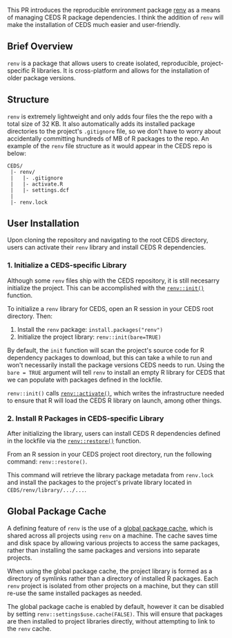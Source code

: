 This PR introduces the reproducible enrironment package [renv](https://rstudio.github.io/renv/index.html) as a means of managing CEDS R package dependencies. I think the addition of `renv` will make the installation of CEDS much easier and user-friendly.

## Brief Overview
`renv` is a package that allows users to create isolated, reproducible, project-specific R libraries. It is cross-platform and allows for the installation of older package versions. 

## Structure
`renv` is extremely lightweight and only adds four files the the repo with a total size of 32 KB. It also automatically adds its installed package directories to the project's `.gitignore` file, so we don't have to worry about accidentally committing hundreds of MB of R packages to the repo. An example of the `renv` file structure as it would appear in the CEDS repo is below:
```
CEDS/
 |- renv/
 |   |- .gitignore
 |   |- activate.R
 |   |- settings.dcf
 |
 |- renv.lock
```
## User Installation
Upon cloning the repository and navigating to the root CEDS directory, users can activate their `renv` library and install CEDS R dependencies. 

### 1. Initialize a CEDS-specific Library
Although some `renv` files ship with the CEDS repository, it is still necesarry initialize the project. This can be accomplished with the [`renv::init()`](https://rstudio.github.io/renv/reference/init.html) function. 

To initialize a `renv` library for CEDS, open an R session in your CEDS root directory. Then:
1. Install the `renv` package: `install.packages("renv")`
2. Initialize the project library: `renv::init(bare=TRUE)`

By default, the `init` function will scan the project's source code for R dependency packages to download, but this can take a while to run and won't necessarily install the package versions CEDS needs to run. Using the `bare = TRUE` argument will tell `renv` to install an empty R library for CEDS that we can populate with packages defined in the lockfile.

`renv::init()` calls [`renv::activate()`](https://rstudio.github.io/renv/reference/activate.html), which writes the infrastructure needed to ensure that R will load the CEDS R library on launch, among other things.

### 2. Install R Packages in CEDS-specific Library
After initializing the library, users can install CEDS R dependencies defined in the lockfile via the [`renv::restore()`](https://rstudio.github.io/renv/reference/restore.html) function. 

From an R session in your CEDS project root directory, run the following command: `renv::restore()`.

This command will retrieve the library package metadata from `renv.lock` and install the packages to the project's private library located in `CEDS/renv/library/.../...`. 


## Global Package Cache
A defining feature of `renv` is the use of a [global package cache](https://rstudio.github.io/renv/articles/renv.html#cache), which is shared across all projects using `renv` on a machine. The cache saves time and disk space by allowing various projects to access the same packages, rather than installing the same packages and versions into separate projects. 

When using the global package cache, the project library is formed as a directory of symlinks rather than a directory of installed R packages. Each `renv` project is isolated from other projects on a machine, but they can still re-use the same installed packages as needed. 

The global package cache is enabled by default, however it can be disabled by setting `renv::settings$use.cache(FALSE)`. This will ensure that packages are then installed to project libraries directly, without attempting to link to the `renv` cache. 
